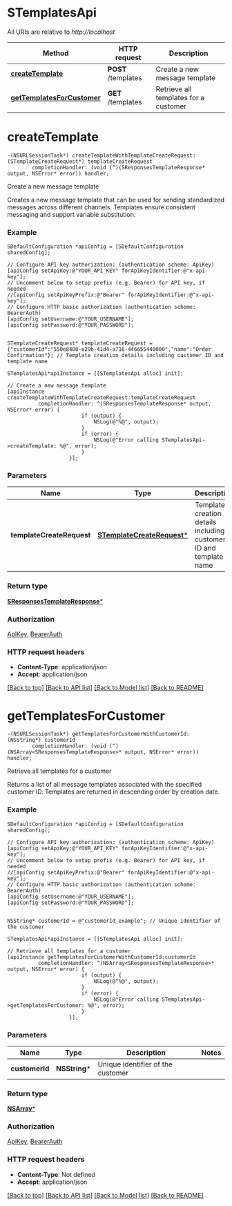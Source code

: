 # STemplatesApi

All URIs are relative to *http://localhost*

Method | HTTP request | Description
------------- | ------------- | -------------
[**createTemplate**](STemplatesApi.md#createtemplate) | **POST** /templates | Create a new message template
[**getTemplatesForCustomer**](STemplatesApi.md#gettemplatesforcustomer) | **GET** /templates | Retrieve all templates for a customer


# **createTemplate**
```objc
-(NSURLSessionTask*) createTemplateWithTemplateCreateRequest: (STemplateCreateRequest*) templateCreateRequest
        completionHandler: (void (^)(SResponsesTemplateResponse* output, NSError* error)) handler;
```

Create a new message template

Creates a new message template that can be used for sending standardized messages across different channels. Templates ensure consistent messaging and support variable substitution.

### Example
```objc
SDefaultConfiguration *apiConfig = [SDefaultConfiguration sharedConfig];

// Configure API key authorization: (authentication scheme: ApiKey)
[apiConfig setApiKey:@"YOUR_API_KEY" forApiKeyIdentifier:@"x-api-key"];
// Uncomment below to setup prefix (e.g. Bearer) for API key, if needed
//[apiConfig setApiKeyPrefix:@"Bearer" forApiKeyIdentifier:@"x-api-key"];
// Configure HTTP basic authorization (authentication scheme: BearerAuth)
[apiConfig setUsername:@"YOUR_USERNAME"];
[apiConfig setPassword:@"YOUR_PASSWORD"];


STemplateCreateRequest* templateCreateRequest = {"customerId":"550e8400-e29b-41d4-a716-446655440000","name":"Order Confirmation"}; // Template creation details including customer ID and template name

STemplatesApi*apiInstance = [[STemplatesApi alloc] init];

// Create a new message template
[apiInstance createTemplateWithTemplateCreateRequest:templateCreateRequest
          completionHandler: ^(SResponsesTemplateResponse* output, NSError* error) {
                        if (output) {
                            NSLog(@"%@", output);
                        }
                        if (error) {
                            NSLog(@"Error calling STemplatesApi->createTemplate: %@", error);
                        }
                    }];
```

### Parameters

Name | Type | Description  | Notes
------------- | ------------- | ------------- | -------------
 **templateCreateRequest** | [**STemplateCreateRequest***](STemplateCreateRequest.md)| Template creation details including customer ID and template name | 

### Return type

[**SResponsesTemplateResponse***](SResponsesTemplateResponse.md)

### Authorization

[ApiKey](../README.md#ApiKey), [BearerAuth](../README.md#BearerAuth)

### HTTP request headers

 - **Content-Type**: application/json
 - **Accept**: application/json

[[Back to top]](#) [[Back to API list]](../README.md#documentation-for-api-endpoints) [[Back to Model list]](../README.md#documentation-for-models) [[Back to README]](../README.md)

# **getTemplatesForCustomer**
```objc
-(NSURLSessionTask*) getTemplatesForCustomerWithCustomerId: (NSString*) customerId
        completionHandler: (void (^)(NSArray<SResponsesTemplateResponse>* output, NSError* error)) handler;
```

Retrieve all templates for a customer

Returns a list of all message templates associated with the specified customer ID. Templates are returned in descending order by creation date.

### Example
```objc
SDefaultConfiguration *apiConfig = [SDefaultConfiguration sharedConfig];

// Configure API key authorization: (authentication scheme: ApiKey)
[apiConfig setApiKey:@"YOUR_API_KEY" forApiKeyIdentifier:@"x-api-key"];
// Uncomment below to setup prefix (e.g. Bearer) for API key, if needed
//[apiConfig setApiKeyPrefix:@"Bearer" forApiKeyIdentifier:@"x-api-key"];
// Configure HTTP basic authorization (authentication scheme: BearerAuth)
[apiConfig setUsername:@"YOUR_USERNAME"];
[apiConfig setPassword:@"YOUR_PASSWORD"];


NSString* customerId = @"customerId_example"; // Unique identifier of the customer

STemplatesApi*apiInstance = [[STemplatesApi alloc] init];

// Retrieve all templates for a customer
[apiInstance getTemplatesForCustomerWithCustomerId:customerId
          completionHandler: ^(NSArray<SResponsesTemplateResponse>* output, NSError* error) {
                        if (output) {
                            NSLog(@"%@", output);
                        }
                        if (error) {
                            NSLog(@"Error calling STemplatesApi->getTemplatesForCustomer: %@", error);
                        }
                    }];
```

### Parameters

Name | Type | Description  | Notes
------------- | ------------- | ------------- | -------------
 **customerId** | **NSString***| Unique identifier of the customer | 

### Return type

[**NSArray<SResponsesTemplateResponse>***](SResponsesTemplateResponse.md)

### Authorization

[ApiKey](../README.md#ApiKey), [BearerAuth](../README.md#BearerAuth)

### HTTP request headers

 - **Content-Type**: Not defined
 - **Accept**: application/json

[[Back to top]](#) [[Back to API list]](../README.md#documentation-for-api-endpoints) [[Back to Model list]](../README.md#documentation-for-models) [[Back to README]](../README.md)

